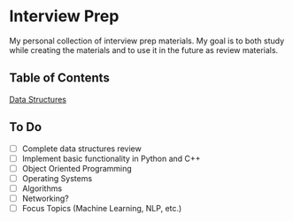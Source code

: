 # Interview Prep
My personal collection of interview prep materials.  My goal is to both study
while creating the materials and to use it in the future as review materials.

## Table of Contents
[Data Structures](datastructures.md)

## To Do
- [ ] Complete data structures review
- [ ] Implement basic functionality in Python and C++
- [ ] Object Oriented Programming
- [ ] Operating Systems
- [ ] Algorithms
- [ ] Networking?
- [ ] Focus Topics (Machine Learning, NLP, etc.)
